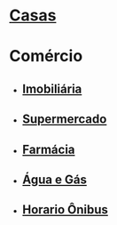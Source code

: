 # [Casas](./casa.md)

# Comércio

- ## [Imobiliária](./imobiliaria.md)
- ## [Supermercado](./supermercado.md)
- ## [Farmácia](./farmacia.md)
- ## [Água e Gás](./agua.md)
- ## [Horario Ônibus](./bus.md)
